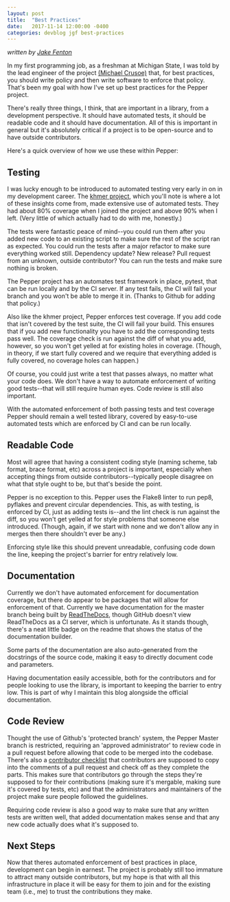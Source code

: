 ```yaml
---
layout: post
title:  "Best Practices"
date:   2017-11-14 12:00:00 -0400
categories: devblog jgf best-practices
---
```

_written by [Jake Fenton](https://github.com/bocajnotnef)_

In my first programming job, as a freshman at Michigan State, I was told by the lead engineer of the project [(Michael Crusoe)](https://twitter.com/biocrusoe) that, for best practices, you should write policy and then write software to enforce that policy. That's been my goal with how I've set up best practices for the Pepper project.

There's really three things, I think, that are important in a library, from a development perspective. It should have automated tests, it should be readable code and it should have documentation. All of this is important in general but it's absolutely critical if a project is to be open-source and to have outside contributors.

Here's a quick overview of how we use these within Pepper:

## Testing

I was lucky enough to be introduced to automated testing very early in on in my development career. The [khmer project](https://github.com/dib-lab/khmer), which you'll note is where a lot of these insights come from, made extensive use of automated tests. They had about 80% coverage when I joined the project and above 90% when I left. (Very little of which actually had to do with me, honestly.)

The tests were fantastic peace of mind--you could run them after you added new code to an existing script to make sure the rest of the script ran as expected. You could run the tests after a major refactor to make sure everything worked still. Dependency update? New release? Pull request from an unknown, outside contributor? You can run the tests and make sure nothing is broken.

The Pepper project has an automates test framework in place, pytest, that can be run locally and by the CI server. If any test fails, the CI will fail your branch and you won't be able to merge it in. (Thanks to Github for adding that policy.)

Also like the khmer project, Pepper enforces test coverage. If you add code that isn't covered by the test suite, the CI will fail your build. This ensures that if you add new functionality you have to add the corresponding tests pass well. The coverage check is run against the diff of what you add, however, so you won't get yelled at for existing holes in coverage. (Though, in theory, if we start fully covered and we require that everything added is fully covered, no coverage holes can happen.)

Of course, you could just write a test that passes always, no matter what your code does. We don't have a way to automate enforcement of writing good tests--that will still require human eyes. Code review is still also important.

With the automated enforcement of both passing tests and test coverage Pepper should remain a well tested library, covered by easy-to-use automated tests which are enforced by CI and can be run locally.

## Readable Code

Most will agree that having a consistent coding style (naming scheme, tab format, brace format, etc) across a project is important, especially when accepting things from outside contributors--typically people disagree on what that style ought to be, but that's beside the point.

Pepper is no exception to this. Pepper uses the Flake8 linter to run pep8, pyflakes and prevent circular dependencies. This, as with testing, is enforced by CI, just as adding tests is--and the lint check is run against the diff, so you won't get yelled at for style problems that someone else introduced. (Though, again, if we start with none and we don't allow any in merges then there shouldn't ever be any.)

Enforcing style like this should prevent unreadable, confusing code down the line, keeping the project's barrier for entry relatively low.

## Documentation

Currently we don't have automated enforcement for documentation coverage, but there do appear to be packages that will allow for enforcement of that. Currently we have documentation for the master branch being built by [ReadTheDocs](http://readthedocs.io/), though GitHub doesn't view ReadTheDocs as a CI server, which is unfortunate. As it stands though, there's a neat little badge on the readme that shows the status of the documentation builder.

Some parts of the documentation are also auto-generated from the docstrings of the source code, making it easy to directly document code and parameters.

Having documentation easily accessible, both for the contributors and for people looking to use the library, is important to keeping the barrier to entry low. This is part of why I maintain this blog alongside the official documentation.

## Code Review

Thought the use of Github's 'protected branch' system, the Pepper Master branch is restricted, requiring an 'approved administrator' to review code in a pull request before allowing that code to be merged into the codebase. There's also a [contributor checklist](https://pepper.readthedocs.io/en/latest/contributor_documentation/getting_started.html#choosing-an-issue) that contributors are supposed to copy into the comments of a pull request and check off as they complete the parts. This makes sure that contributors go through the steps they're supposed to for their contributions (making sure it's mergable, making sure it's covered by tests, etc) and that the administrators and maintainers of the project make sure people followed the guidelines.

Requiring code review is also a good way to make sure that any written tests are written well, that added documentation makes sense and that any new code actually does what it's supposed to.

## Next Steps

Now that theres automated enforcement of best practices in place, development can begin in earnest. The project is probably still too immature to attract many outside contributors, but my hope is that with all this infrastructure in place it will be easy for them to join and for the existing team (i.e., me) to trust the contributions they make.